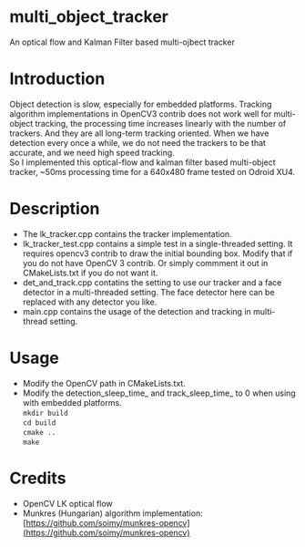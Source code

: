 # multi_object_tracker
An optical flow and Kalman Filter based multi-ojbect tracker

# Introduction
Object detection is slow, especially for embedded platforms. Tracking algorithm implementations in OpenCV3 contrib does not work well
 for multi-object tracking, the processing time increases linearly with the number of trackers. And they are all long-term tracking 
 oriented. When we have detection every once a while, we do not need the trackers to be that accurate, and we need high speed tracking.  
 So I implemented this optical-flow and kalman filter based multi-object tracker, ~50ms processing time for a 640x480 frame tested on Odroid XU4.

# Description
* The lk_tracker.cpp contains the tracker implementation. 
* lk_tracker_test.cpp contains a simple test in a single-threaded setting. It requires opencv3 contrib to draw the initial bounding box. 
Modify that if you do not have OpenCV 3 contrib. Or simply commment it out in CMakeLists.txt if you do not want it.
* det_and_track.cpp contatins the setting to use our tracker and a face detector in a multi-threaded setting. The face detector here can be
replaced with any detector you like.
* main.cpp contains the usage of the detection and tracking in multi-thread setting.

# Usage
* Modify the OpenCV path in CMakeLists.txt.
* Modify the detection_sleep_time_ and track_sleep_time_ to 0 when using with embedded platforms.  
``mkdir build``  
``cd build``  
``cmake ..``  
``make``  

# Credits  
* OpenCV LK optical flow  
* Munkres (Hungarian) algorithm implementation: [https://github.com/soimy/munkres-opencv](https://github.com/soimy/munkres-opencv)
